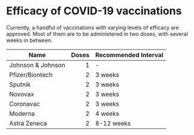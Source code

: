 # Efficacy of COVID-19 vaccinations

Currently, a handful of vaccinations with varying levels of efficacy are approved.
Most of them are to be administered in two doses, with several weeks in between. 


| Name              | Doses | Recommended Interval |
| ----------------- | ----: | -------------------- |
| Johnson & Johnson |     1 | -                    |
| Pfizer/Biontech   |     2 | 3 weeks              |
| Sputnik           |     2 | 3 weeks              |
| Novovax           |     2 | 3 weeks              |
| Coronavac         |     2 | 3 weeks              |
| Moderna           |     2 | 4 weeks              |
| Astra Zeneca      |     2 | 8-12 weeks           |

